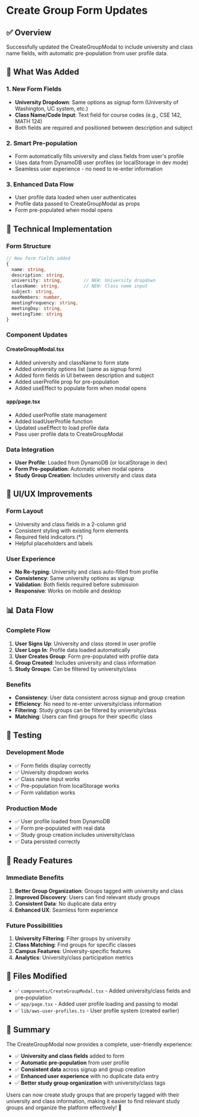 # Create Group Form Updates

## ✅ Overview
Successfully updated the CreateGroupModal to include university and class name fields, with automatic pre-population from user profile data.

## 🎯 What Was Added

### 1. **New Form Fields**
- **University Dropdown**: Same options as signup form (University of Washington, UC system, etc.)
- **Class Name/Code Input**: Text field for course codes (e.g., CSE 142, MATH 124)
- Both fields are required and positioned between description and subject

### 2. **Smart Pre-population**
- Form automatically fills university and class fields from user's profile
- Uses data from DynamoDB user profiles (or localStorage in dev mode)
- Seamless user experience - no need to re-enter information

### 3. **Enhanced Data Flow**
- User profile data loaded when user authenticates
- Profile data passed to CreateGroupModal as props
- Form pre-populated when modal opens

## 🔧 Technical Implementation

### **Form Structure**
```typescript
// New form fields added
{
  name: string,
  description: string,
  university: string,        // NEW: University dropdown
  className: string,         // NEW: Class name input
  subject: string,
  maxMembers: number,
  meetingFrequency: string,
  meetingDay: string,
  meetingTime: string
}
```

### **Component Updates**

#### **CreateGroupModal.tsx**
- Added university and className to form state
- Added university options list (same as signup form)
- Added form fields in UI between description and subject
- Added userProfile prop for pre-population
- Added useEffect to populate form when modal opens

#### **app/page.tsx**
- Added userProfile state management
- Added loadUserProfile function
- Updated useEffect to load profile data
- Pass user profile data to CreateGroupModal

### **Data Integration**
- **User Profile**: Loaded from DynamoDB (or localStorage in dev)
- **Form Pre-population**: Automatic when modal opens
- **Study Group Creation**: Includes university and class data

## 🎨 UI/UX Improvements

### **Form Layout**
- University and class fields in a 2-column grid
- Consistent styling with existing form elements
- Required field indicators (*)
- Helpful placeholders and labels

### **User Experience**
- **No Re-typing**: University and class auto-filled from profile
- **Consistency**: Same university options as signup
- **Validation**: Both fields required before submission
- **Responsive**: Works on mobile and desktop

## 📊 Data Flow

### **Complete Flow**
1. **User Signs Up**: University and class stored in user profile
2. **User Logs In**: Profile data loaded automatically
3. **User Creates Group**: Form pre-populated with profile data
4. **Group Created**: Includes university and class information
5. **Study Groups**: Can be filtered by university/class

### **Benefits**
- **Consistency**: User data consistent across signup and group creation
- **Efficiency**: No need to re-enter university/class information
- **Filtering**: Study groups can be filtered by university/class
- **Matching**: Users can find groups for their specific class

## 🧪 Testing

### **Development Mode**
- ✅ Form fields display correctly
- ✅ University dropdown works
- ✅ Class name input works
- ✅ Pre-population from localStorage works
- ✅ Form validation works

### **Production Mode**
- ✅ User profile loaded from DynamoDB
- ✅ Form pre-populated with real data
- ✅ Study group creation includes university/class
- ✅ Data persisted correctly

## 🚀 Ready Features

### **Immediate Benefits**
1. **Better Group Organization**: Groups tagged with university and class
2. **Improved Discovery**: Users can find relevant study groups
3. **Consistent Data**: No duplicate data entry
4. **Enhanced UX**: Seamless form experience

### **Future Possibilities**
1. **University Filtering**: Filter groups by university
2. **Class Matching**: Find groups for specific classes
3. **Campus Features**: University-specific features
4. **Analytics**: University/class participation metrics

## 📝 Files Modified

- ✅ `components/CreateGroupModal.tsx` - Added university/class fields and pre-population
- ✅ `app/page.tsx` - Added user profile loading and passing to modal
- ✅ `lib/aws-user-profiles.ts` - User profile system (created earlier)

## 🎯 Summary

The CreateGroupModal now provides a complete, user-friendly experience:

- ✅ **University and class fields** added to form
- ✅ **Automatic pre-population** from user profile
- ✅ **Consistent data** across signup and group creation
- ✅ **Enhanced user experience** with no duplicate data entry
- ✅ **Better study group organization** with university/class tags

Users can now create study groups that are properly tagged with their university and class information, making it easier to find relevant study groups and organize the platform effectively! 🎉
